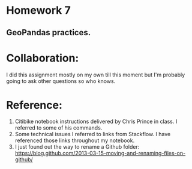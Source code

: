 # Homework 7

## GeoPandas practices. 


# Collaboration:
I did this assignment mostly on my own till this moment but I'm probably going to ask other questions so who knows. 

# Reference:
1. Citibike notebook instructions delivered by Chris Prince in class. I referred to some of his commands.
2. Some technical issues I referred to links from Stackflow. I have referenced those links throughout my notebook. 
3. I just found out the way to rename a Github folder: https://blog.github.com/2013-03-15-moving-and-renaming-files-on-github/
